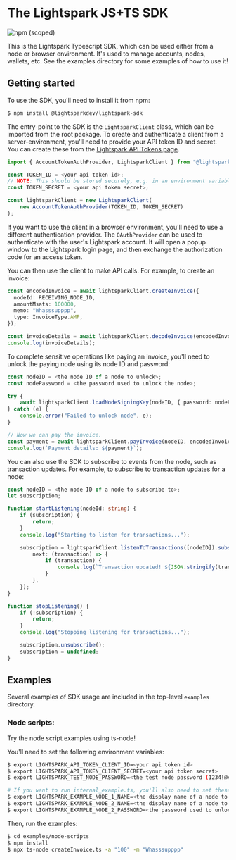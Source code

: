 # The Lightspark JS+TS SDK

![npm (scoped)](https://img.shields.io/npm/v/@lightsparkdev/lightspark-sdk)

This is the Lightspark Typescript SDK, which can be used either from a node or browser environment. It's used to manage accounts, nodes, wallets, etc. See the examples directory for some examples of how to use it!

## Getting started

To use the SDK, you'll need to install it from npm:

```bash
$ npm install @lightsparkdev/lightspark-sdk
```

The entry-point to the SDK is the `LightsparkClient` class, which can be imported from the root package.
To create and authenticate a client from a server-environment, you'll need to provide your API token ID and secret. You can create these from the [Lightspark API Tokens page](https://app.lightspark.com/api-config).

```typescript
import { AccountTokenAuthProvider, LightsparkClient } from "@lightsparkdev/lightspark-sdk";

const TOKEN_ID = <your api token id>;
// NOTE: This should be stored securely, e.g. in an environment variable and shouldn't be present in client-side code.
const TOKEN_SECRET = <your api token secret>;

const lightsparkClient = new LightsparkClient(
    new AccountTokenAuthProvider(TOKEN_ID, TOKEN_SECRET)
);
```

If you want to use the client in a browser environment, you'll need to use a different authentication provider. The `OAuthProvider` can be used to authenticate with the user's Lightspark account. It will open a popup window to the Lightspark login page, and then exchange the authorization code for an access token.

You can then use the client to make API calls. For example, to create an invoice:

```typescript
const encodedInvoice = await lightsparkClient.createInvoice({
  nodeId: RECEIVING_NODE_ID,
  amountMsats: 100000,
  memo: "Whasssupppp",
  type: InvoiceType.AMP,
});

const invoiceDetails = await lightsparkClient.decodeInvoice(encodedInvoice);
console.log(invoiceDetails);
```

To complete sensitive operations like paying an invoice, you'll need to unlock the paying node using its node ID and password:

```typescript
const nodeID = <the node ID of a node to unlock>;
const nodePassword = <the password used to unlock the node>;

try {
    await lightsparkClient.loadNodeSigningKey(nodeID, { password: nodePassword });
} catch (e) {
    console.error("Failed to unlock node", e);
}

// Now we can pay the invoice.
const payment = await lightsparkClient.payInvoice(nodeID, encodedInvoice, 1000);
console.log(`Payment details: ${payment}`);
```

You can also use the SDK to subscribe to events from the node, such as transaction updates. For example, to subscribe to transaction updates for a node:

```typescript
const nodeID = <the node ID of a node to subscribe to>;
let subscription;

function startListening(nodeId: string) {
    if (subscription) {
        return;
    }
    console.log("Starting to listen for transactions...");

    subscription = lightsparkClient.listenToTransactions([nodeID]).subscribe({
        next: (transaction) => {
            if (transaction) {
                console.log(`Transaction updated! ${JSON.stringify(transaction)}`);
            }
        },
    });
}

function stopListening() {
    if (!subscription) {
        return;
    }
    console.log("Stopping listening for transactions...");

    subscription.unsubscribe();
    subscription = undefined;
}
```

## Examples

Several examples of SDK usage are included in the top-level `examples` directory.

### Node scripts:

Try the node script examples using ts-node!

You'll need to set the following environment variables:

```bash
$ export LIGHTSPARK_API_TOKEN_CLIENT_ID=<your api token id>
$ export LIGHTSPARK_API_TOKEN_CLIENT_SECRET=<your api token secret>
$ export LIGHTSPARK_TEST_NODE_PASSWORD=<the test node password (1234!@#$)>

# If you want to run internal_example.ts, you'll also need to set these:
$ export LIGHTSPARK_EXAMPLE_NODE_1_NAME=<the display name of a node to use in the example>
$ export LIGHTSPARK_EXAMPLE_NODE_2_NAME=<the display name of a node to use in the example>
$ export LIGHTSPARK_EXAMPLE_NODE_2_PASSWORD=<the password used to unlock node 2>
```

Then, run the examples:

```bash
$ cd examples/node-scripts
$ npm install
$ npx ts-node createInvoice.ts -a "100" -m "Whasssupppp"
```
